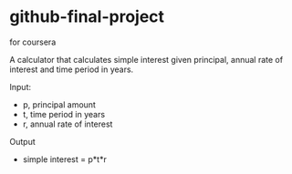 # github-final-project
for coursera  
  
A calculator that calculates simple interest given principal, annual rate of interest and time period in years.  

Input:  
- p, principal amount  
- t, time period in years  
- r, annual rate of interest
  
Output
- simple interest = p\*t\*r  
